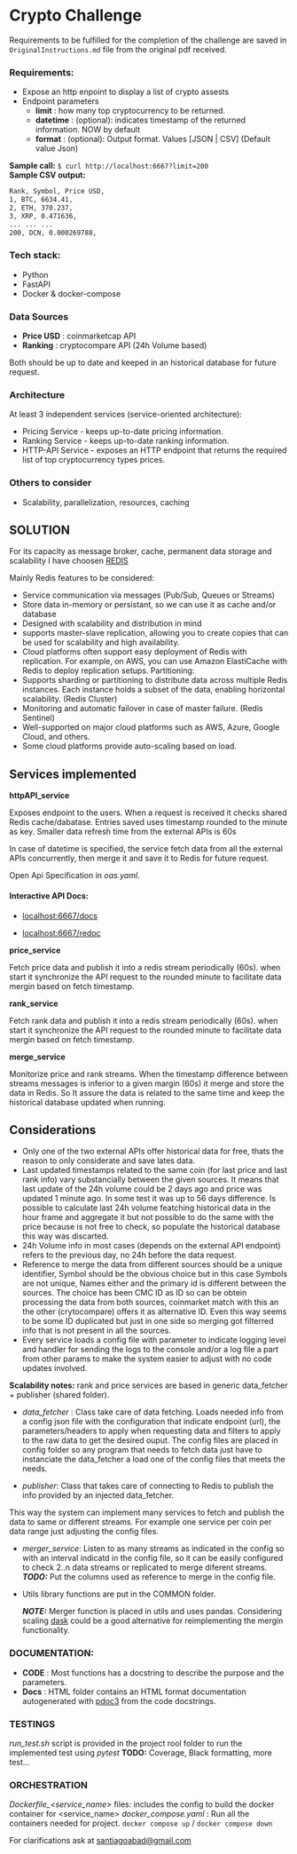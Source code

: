 # Crypto  Challenge

Requirements to be fulfilled for the completion of the challenge are saved in `OriginalInstructions.md` file from the original pdf received.

### Requirements:

- Expose an http enpoint to display a list of crypto assests
- Endpoint parameters
    - **limit** : how many top cryptocurrency to be returned.
    - **datetime** : (optional): indicates  timestamp of the returned information. NOW by default
    - **format** : (optional): Output format. Values [JSON | CSV] (Default value Json)

**Sample call:** `$ curl http://localhost:6667?limit=200` \
**Sample CSV output:**

```bash
Rank, Symbol, Price USD,
1, BTC, 6634.41,
2, ETH, 370.237,
3, XRP, 0.471636,
... ... ...
200, DCN, 0.000269788,
```
### Tech stack:
- Python
- FastAPI
- Docker & docker-compose

### Data Sources
- **Price USD** : coinmarketcap API
- **Ranking** : cryptocompare API (24h Volume based)

Both should be up to date and keeped in an historical database for future request.

### Architecture

At least 3 independent services (service-oriented architecture):
- Pricing Service - keeps up-to-date pricing information.
- Ranking Service - keeps up-to-date ranking information.
- HTTP-API Service - exposes an HTTP endpoint that returns the required list of top cryptocurrency types prices.

### Others to consider
- Scalability, parallelization, resources, caching

## SOLUTION

For its capacity as message broker, cache, permanent data storage and scalability I have choosen [REDIS](https://redis.com/)

Mainly Redis features to be considered:

- Service communication via messages (Pub/Sub, Queues or Streams)
- Store data in-memory or persistant, so we can use it as cache and/or database
- Designed with scalability and distribution in mind
- supports master-slave replication, allowing you to create copies that can be used for scalability and high availability.
- Cloud platforms often support easy deployment of Redis with replication. For example, on AWS, you can use Amazon ElastiCache with Redis to deploy replication setups.
Partitioning:
 - Supports sharding or partitioning to distribute data across multiple Redis instances. Each instance holds a subset of the data, enabling horizontal scalability. (Redis Cluster)
 - Monitoring and automatic failover in case of master failure. (Redis Sentinel)
 - Well-supported on major cloud platforms such as AWS, Azure, Google Cloud, and others.
 - Some cloud platforms provide auto-scaling based on load.


## Services implemented

**httpAPI_service**

Exposes endpoint to the users. When a request is received it checks shared Redis cache/dabatase. Entries saved uses timestamp rounded to the minute as key. Smaller data refresh time from the external APIs is 60s

In case of datetime is specified, the service fetch data from all the external APIs concurrently, then merge it and save it to Redis for future request.

Open Api Specification in *oas.yaml*.

#### Interactive API Docs:

- [localhost:6667/docs](http://localhost:6667/docs)

- [localhost:6667/redoc](http://localhost:6667/redoc)

**price_service**

Fetch price data and publish it into a redis stream periodically (60s). when start it synchronize the API request to the rounded minute to facilitate data mergin based on fetch timestamp.

**rank_service**

Fetch rank data and publish it into a redis stream periodically (60s). when start it synchronize the API request to the rounded minute to facilitate data mergin based on fetch timestamp.

**merge_service**

Monitorize price and rank streams. When the timestamp difference between streams messages is inferior to a given margin (60s) it merge and store the data in Redis. So It assure the data is related to the same time and keep the historical database updated when running.

## Considerations

- Only one of the two external APIs offer historical data for free, thats the reason to only considerate and save lates data.
- Last updated timestamps related to the same coin (for last price and last rank info) vary substancially between the given sources. It means that last update of the 24h volume could be 2 days ago and price was updated 1 minute ago. In some test it was up to 56 days difference. Is possible to calculate last 24h volume featching historical data in the hour frame and aggregate it but not possible to do the same with the price because is not free to check, so populate the historical database this way was discarted.
- 24h Volume info in most cases (depends on the external API endpoint) refers to the previous day, no 24h before the data request.
- Reference to merge the data from different sources should be a unique identifier, Symbol should be the obvious choice but in this case Symbols are not unique, Names either and the primary id is different between the sources. The choice has been CMC ID as ID so can be obtein processing the data from both sources, coinmarket match with this an the other (crytocompare) offers it as alternative ID. Even this way seems to be some ID duplicated but just in one side so merging got filterred info that is not present in all the sources.
- Every service loads a config file with parameter to indicate logging level and handler for sending the logs to the console and/or a log file a part from other params to make the system easier to adjust with no code updates involved.

**Scalability notes:**
rank and price services are based in generic data_fetcher + publisher (shared folder).

- *data_fetcher* : Class take care of data fetching. Loads needed info from a config json file with the configuration that indicate endpoint (url), the parameters/headers to apply when requesting data and filters to apply to the raw data to get the desired ouput.
The config files are placed in config folder so any program that needs to fetch data just have to instanciate the data_fetcher a load one of the config files that meets the needs.

- *publisher*: Class that takes care of connecting to Redis to publish the info provided by an injected data_fetcher.

This way the system can implement many services to fetch and publish the data to same or different streams. For example one service per coin per data range just adjusting the config files.


- *merger_service*: Listen to as many streams as indicated in the config so with an interval indicatd in the config file, so it can be easily configured to check 2..n data streams or replicated to merge diferent streams. \
***TODO:*** Put the columns used as reference to merge in the config file.

- Utils library functions are put in the COMMON folder.

    ***NOTE:*** Merger function is placed in utils and uses pandas. Considering scaling [dask](https://www.dask.org/) could be a good alternative for reimplementing the mergin functionality.

### DOCUMENTATION:
- **CODE** : Most functions has a docstring to describe the purpose and the parameters.
- **Docs** : HTML folder contains an HTML format documentation autogenerated with [pdoc3](https://pdoc3.github.io/pdoc/) from the code docstrings.

### TESTINGS
*run_test.sh* script is provided in the project rool folder to run the implemented test using *pytest*
**TODO:** Coverage, Black formatting, more test...

### ORCHESTRATION

*Dockerfile_<service_name>* files: includes the config to build the docker container for <service_name>
*docker_compose.yaml* : Run all the containers needed for project. `docker compose up` / `docker compose down`

For clarifications ask at santiagoabad@gmail.com

